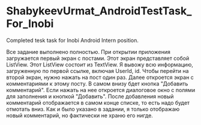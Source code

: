 # ShabykeevUrmat_AndroidTestTask_For_Inobi
Completed tesk task for Inobi Android Intern position.

Все задание выполнено полностью. При открытии приложения загружается первый экран с постами. Этот экран представляет собой ListView.
Этот ListView состоит из TextView. Я вывожу всю информацию, загруженную по первой ссылке, включая UserId, id.
Чтобы перейти на второй экран, нужно нажать на пост один раз. Далее откроется экран с комментариями к этому посту. В самом внизу бдет кнопка
"Добавить комментарий". Если нажать на нее откроется диалоговое окно с полями для заполнения и кнопкой "Добавить". После добавления новый
комментарий отображается в самом конце списке, то есть надо будет отмотать вниз. 
Как и было указано в задании, я только отображаю новый комментарий, но фактически не храню его нигде.
